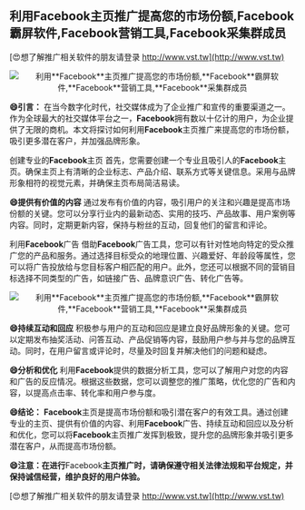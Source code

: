 ## **利用**Facebook**主页推广提高您的市场份额,**Facebook**霸屏软件,**Facebook**营销工具,**Facebook**采集群成员**

[😍想了解推广相关软件的朋友请登录 http://www.vst.tw](http://www.vst.tw)

 <center><img src="https://vst.tw/MP4/tuiguang/png/8.png" alt="利用**Facebook**主页推广提高您的市场份额,**Facebook**霸屏软件,**Facebook**营销工具,**Facebook**采集群成员"></center>

**😄引言：**
在当今数字化时代，社交媒体成为了企业推广和宣传的重要渠道之一。作为全球最大的社交媒体平台之一，**Facebook**拥有数以十亿计的用户，为企业提供了无限的商机。本文将探讨如何利用**Facebook**主页推广来提高您的市场份额，吸引更多潜在客户，并加强品牌形象。

创建专业的**Facebook**主页
首先，您需要创建一个专业且吸引人的**Facebook**主页。确保主页上有清晰的企业标志、产品介绍、联系方式等关键信息。采用与品牌形象相符的视觉元素，并确保主页布局简洁易读。

**😄提供有价值的内容**
通过发布有价值的内容，吸引用户的关注和兴趣是提高市场份额的关键。您可以分享行业内的最新动态、实用的技巧、产品故事、用户案例等内容。同时，定期更新内容，保持与粉丝的互动，回复他们的留言和评论。

利用**Facebook**广告
借助**Facebook**广告工具，您可以有针对性地向特定的受众推广您的产品和服务。通过选择目标受众的地理位置、兴趣爱好、年龄段等属性，您可以将广告投放给与您目标客户相匹配的用户。此外，您还可以根据不同的营销目标选择不同类型的广告，如链接广告、品牌意识广告、转化广告等。

 <center><img src="https://vst.tw/MP4/tuiguang/png/3.png" alt="利用**Facebook**主页推广提高您的市场份额,**Facebook**霸屏软件,**Facebook**营销工具,**Facebook**采集群成员"></center>

**😄持续互动和回应**
积极参与用户的互动和回应是建立良好品牌形象的关键。您可以定期发布抽奖活动、问答互动、产品促销等内容，鼓励用户参与并与您的品牌互动。同时，在用户留言或评论时，尽量及时回复并解决他们的问题和疑虑。

**😄分析和优化**
利用**Facebook**提供的数据分析工具，您可以了解用户对您的内容和广告的反应情况。根据这些数据，您可以调整您的推广策略，优化您的广告和内容，以提高点击率、转化率和用户参与度。

**😄结论：**
**Facebook**主页是提高市场份额和吸引潜在客户的有效工具。通过创建专业的主页、提供有价值的内容、利用**Facebook**广告、持续互动和回应以及分析和优化，您可以将**Facebook**主页推广发挥到极致，提升您的品牌形象并吸引更多潜在客户，从而提高市场份额。

**😄注意：在进行**Facebook**主页推广时，请确保遵守相关法律法规和平台规定，并保持诚信经营，维护良好的用户体验。**

[😍想了解推广相关软件的朋友请登录 http://www.vst.tw](http://www.vst.tw)




